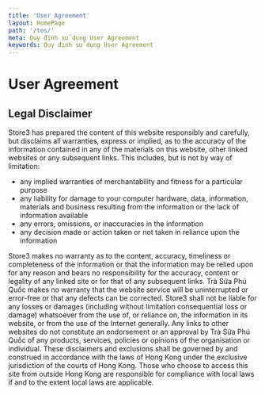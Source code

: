 ```yaml
---
title: 'User Agreement'
layout: HomePage
path: '/tos/'
meta: Quy định sử dụng User Agreement
keywords: Quy định sử dụng User Agreement
---
```


# User Agreement

## Legal Disclaimer

Store3 has prepared the content of this website responsibly and carefully, but disclaims all warranties, express   or implied, as to the accuracy of the information contained in any of the   materials on this website, other linked websites or any subsequent links.
This includes, but is not by way of limitation:
- any implied warranties of merchantability and fitness for a particular purpose
- any liability for damage to your computer hardware, data, information, materials and business resulting from the   information or the lack of information available
- any errors, omissions, or inaccuracies in the information
- any decision made or action taken or not taken in reliance upon the information

Store3 makes no warranty as to the content, accuracy, timeliness or completeness of the information or that the   information may be relied upon for any reason and bears no responsibility for   the accuracy, content or legality of any linked site or for that of any   subsequent links. Trà Sữa Phú Quốc makes no warranty that the website service will be   uninterrupted or error-free or that any defects can be corrected.
Store3 shall not be liable for any losses or damages (including without limitation consequential loss or   damage) whatsoever from the use of, or reliance on, the information in its   website, or from the use of the Internet generally. Any links to other websites   do not constitute an endorsement or an approval by Trà Sữa Phú Quốc of any products,   services, policies or opinions of the organisation or individual.
These disclaimers and exclusions shall be governed by and construed in accordance with the laws of Hong Kong   under the exclusive jurisdiction of the courts of Hong Kong. Those who choose to   access this site from outside Hong Kong are responsible for compliance with   local laws if and to the extent local laws are applicable.&nbsp;
